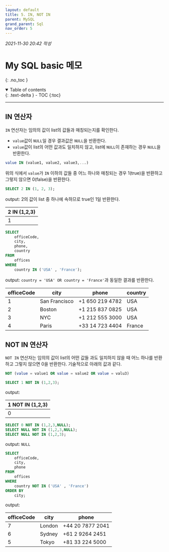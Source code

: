 ```yaml
---
layout: default
title: 5. IN, NOT IN
parent: MySQL
grand_parent: Sql
nav_order: 5
---
```


*2021-11-30 20:42 작성*

# My SQL basic 메모
{: .no_toc }

<details open markdown="block">
  <summary>
    Table of contents
  </summary>
  {: .text-delta }
- TOC
{:toc}
</details>

---

## IN 연산자

`IN` 연산자는 임의의 값이 list의 값들과 매칭되는지를 확인한다.

- `value`값이 `NULL`일 경우 결과값은 `NULL`을 반환한다.
- `value`값이 list의 어떤 값과도 일치하지 않고, list에 `NULL`이 존재하는 경우 `NULL`을 반환한다.

~~~~sql
value IN (value1, value2, value3,...)
~~~~

위의 식에서 `value`가 `IN` 이하의 값들 중 어느 하나와 매칭되는 경우 1(true)을 반환하고 그렇지 않으면 0(false)을 반환한다. 

~~~~sql
SELECT 2 IN (1, 2, 3);
~~~~

output: 2의 값이 list 중 하나에 속하므로 true인 1일 반환한다.

| 2 IN (1,2,3) |
|--------------|
|            1 |

~~~~sql
SELECT 
    officeCode, 
    city, 
    phone, 
    country
FROM
    offices
WHERE
    country IN ('USA' , 'France');
~~~~

output: `country = 'USA' OR country = 'France'`과 동일한 결과를 반환한다.

| officeCode | city          | phone           | country |
|------------|---------------|-----------------|---------|
| 1          | San Francisco | +1 650 219 4782 | USA     |
| 2          | Boston        | +1 215 837 0825 | USA     |
| 3          | NYC           | +1 212 555 3000 | USA     |
| 4          | Paris         | +33 14 723 4404 | France  |

## NOT IN 연산자

`NOT IN` 연산자는 임의의 값이 list의 어떤 값들 과도 일치하지 않을 때 어느 하나를 반환하고 그렇지 않으면 0을 반환한다. 기술적으로 아래의 값과 같다.

~~~~sql
NOT (value = value1 OR value = value2 OR value = valu3)
~~~~

~~~~sql
SELECT 1 NOT IN (1,2,3);
~~~~

output: 

| 1 NOT IN (1,2,3) |
|------------------|
|                0 |

~~~~sql
SELECT 0 NOT IN (1,2,3,NULL);
SELECT NULL NOT IN (1,2,3,NULL);
SELECT NULL NOT IN (1,2,3);
~~~~

output: `NULL`

~~~~sql
SELECT 
    officeCode, 
    city, 
    phone
FROM
    offices
WHERE
    country NOT IN ('USA' , 'France')
ORDER BY 
    city;
~~~~

output:

| officeCode | city   | phone            |
|------------|--------|------------------|
| 7          | London | +44 20 7877 2041 |
| 6          | Sydney | +61 2 9264 2451  |
| 5          | Tokyo  | +81 33 224 5000  |